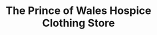 ---
title: "The Prince of Wales Hospice Clothing Store"
url: /castleford/the-prince-of-wales-hospice-clothing-store/
shop: clothes
---